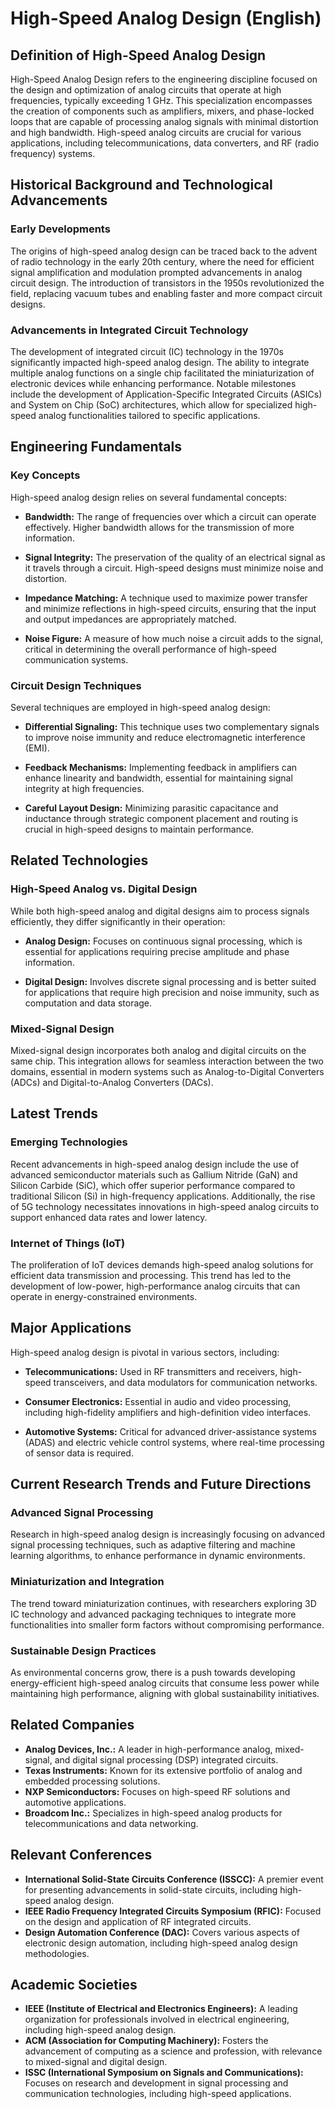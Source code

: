 # High-Speed Analog Design (English)

## Definition of High-Speed Analog Design

High-Speed Analog Design refers to the engineering discipline focused on the design and optimization of analog circuits that operate at high frequencies, typically exceeding 1 GHz. This specialization encompasses the creation of components such as amplifiers, mixers, and phase-locked loops that are capable of processing analog signals with minimal distortion and high bandwidth. High-speed analog circuits are crucial for various applications, including telecommunications, data converters, and RF (radio frequency) systems.

## Historical Background and Technological Advancements

### Early Developments

The origins of high-speed analog design can be traced back to the advent of radio technology in the early 20th century, where the need for efficient signal amplification and modulation prompted advancements in analog circuit design. The introduction of transistors in the 1950s revolutionized the field, replacing vacuum tubes and enabling faster and more compact circuit designs.

### Advancements in Integrated Circuit Technology

The development of integrated circuit (IC) technology in the 1970s significantly impacted high-speed analog design. The ability to integrate multiple analog functions on a single chip facilitated the miniaturization of electronic devices while enhancing performance. Notable milestones include the development of Application-Specific Integrated Circuits (ASICs) and System on Chip (SoC) architectures, which allow for specialized high-speed analog functionalities tailored to specific applications.

## Engineering Fundamentals

### Key Concepts

High-speed analog design relies on several fundamental concepts:

- **Bandwidth:** The range of frequencies over which a circuit can operate effectively. Higher bandwidth allows for the transmission of more information.
  
- **Signal Integrity:** The preservation of the quality of an electrical signal as it travels through a circuit. High-speed designs must minimize noise and distortion.

- **Impedance Matching:** A technique used to maximize power transfer and minimize reflections in high-speed circuits, ensuring that the input and output impedances are appropriately matched.

- **Noise Figure:** A measure of how much noise a circuit adds to the signal, critical in determining the overall performance of high-speed communication systems.

### Circuit Design Techniques

Several techniques are employed in high-speed analog design:

- **Differential Signaling:** This technique uses two complementary signals to improve noise immunity and reduce electromagnetic interference (EMI).

- **Feedback Mechanisms:** Implementing feedback in amplifiers can enhance linearity and bandwidth, essential for maintaining signal integrity at high frequencies.

- **Careful Layout Design:** Minimizing parasitic capacitance and inductance through strategic component placement and routing is crucial in high-speed designs to maintain performance.

## Related Technologies

### High-Speed Analog vs. Digital Design

While both high-speed analog and digital designs aim to process signals efficiently, they differ significantly in their operation:

- **Analog Design:** Focuses on continuous signal processing, which is essential for applications requiring precise amplitude and phase information.

- **Digital Design:** Involves discrete signal processing and is better suited for applications that require high precision and noise immunity, such as computation and data storage.

### Mixed-Signal Design

Mixed-signal design incorporates both analog and digital circuits on the same chip. This integration allows for seamless interaction between the two domains, essential in modern systems such as Analog-to-Digital Converters (ADCs) and Digital-to-Analog Converters (DACs).

## Latest Trends

### Emerging Technologies

Recent advancements in high-speed analog design include the use of advanced semiconductor materials such as Gallium Nitride (GaN) and Silicon Carbide (SiC), which offer superior performance compared to traditional Silicon (Si) in high-frequency applications. Additionally, the rise of 5G technology necessitates innovations in high-speed analog circuits to support enhanced data rates and lower latency.

### Internet of Things (IoT)

The proliferation of IoT devices demands high-speed analog solutions for efficient data transmission and processing. This trend has led to the development of low-power, high-performance analog circuits that can operate in energy-constrained environments.

## Major Applications

High-speed analog design is pivotal in various sectors, including:

- **Telecommunications:** Used in RF transmitters and receivers, high-speed transceivers, and data modulators for communication networks.

- **Consumer Electronics:** Essential in audio and video processing, including high-fidelity amplifiers and high-definition video interfaces.

- **Automotive Systems:** Critical for advanced driver-assistance systems (ADAS) and electric vehicle control systems, where real-time processing of sensor data is required.

## Current Research Trends and Future Directions

### Advanced Signal Processing

Research in high-speed analog design is increasingly focusing on advanced signal processing techniques, such as adaptive filtering and machine learning algorithms, to enhance performance in dynamic environments.

### Miniaturization and Integration

The trend toward miniaturization continues, with researchers exploring 3D IC technology and advanced packaging techniques to integrate more functionalities into smaller form factors without compromising performance.

### Sustainable Design Practices

As environmental concerns grow, there is a push towards developing energy-efficient high-speed analog circuits that consume less power while maintaining high performance, aligning with global sustainability initiatives.

## Related Companies

- **Analog Devices, Inc.:** A leader in high-performance analog, mixed-signal, and digital signal processing (DSP) integrated circuits.
- **Texas Instruments:** Known for its extensive portfolio of analog and embedded processing solutions.
- **NXP Semiconductors:** Focuses on high-speed RF solutions and automotive applications.
- **Broadcom Inc.:** Specializes in high-speed analog products for telecommunications and data networking.

## Relevant Conferences

- **International Solid-State Circuits Conference (ISSCC):** A premier event for presenting advancements in solid-state circuits, including high-speed analog design.
- **IEEE Radio Frequency Integrated Circuits Symposium (RFIC):** Focused on the design and application of RF integrated circuits.
- **Design Automation Conference (DAC):** Covers various aspects of electronic design automation, including high-speed analog design methodologies.

## Academic Societies

- **IEEE (Institute of Electrical and Electronics Engineers):** A leading organization for professionals involved in electrical engineering, including high-speed analog design.
- **ACM (Association for Computing Machinery):** Fosters the advancement of computing as a science and profession, with relevance to mixed-signal and digital design.
- **ISSC (International Symposium on Signals and Communications):** Focuses on research and development in signal processing and communication technologies, including high-speed applications.